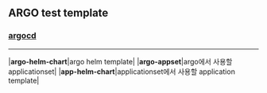 ## ARGO test template

### [argocd](https://github.com/argoproj/argo-helm/tree/main/charts/argo-cd)
---

|**argo-helm-chart**|argo helm template|
|**argo-appset**|argo에서 사용할 applicationset|
|**app-helm-chart**|applicationset에서 사용할 application template|
